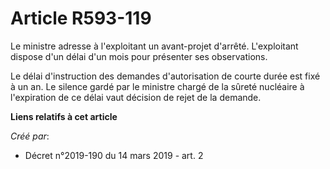 # Article R593-119

Le ministre adresse à l'exploitant un avant-projet d'arrêté. L'exploitant dispose d'un délai d'un mois pour présenter ses
observations.

Le délai d'instruction des demandes d'autorisation de courte durée est fixé à un an. Le silence gardé par le ministre chargé
de la sûreté nucléaire à l'expiration de ce délai vaut décision de rejet de la demande.

**Liens relatifs à cet article**

_Créé par_:

  - Décret n°2019-190 du 14 mars 2019 - art. 2
